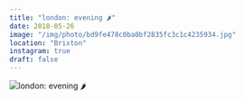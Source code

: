 ```yaml
---
title: "london: evening 🌶"
date: 2018-05-26
image: "/img/photo/bd9fe478c0ba0bf2835fc3c1c4235934.jpg"
location: "Brixton"
instagram: true
draft: false
---
```


![london: evening 🌶](/img/photo/bd9fe478c0ba0bf2835fc3c1c4235934.jpg)
